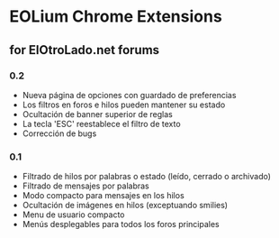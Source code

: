 # EOLium Chrome Extensions
## for ElOtroLado.net forums

### 0.2
* Nueva página de opciones con guardado de preferencias
* Los filtros en foros e hilos pueden mantener su estado
* Ocultación de banner superior de reglas
* La tecla 'ESC' reestablece el filtro de texto
* Corrección de bugs

### 0.1
* Filtrado de hilos por palabras o estado (leído, cerrado o archivado)
* Filtrado de mensajes por palabras
* Modo compacto para mensajes en los hilos
* Ocultación de imágenes en hilos (exceptuando smilies)
* Menu de usuario compacto
* Menús desplegables para todos los foros principales
